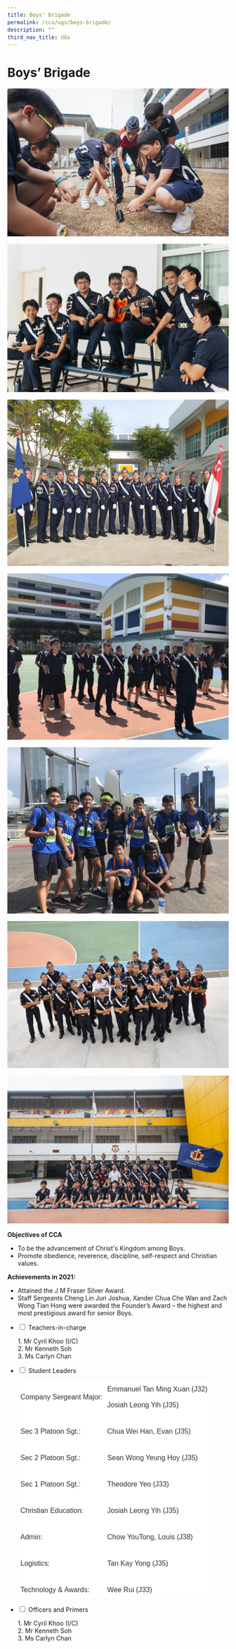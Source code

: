 ```yaml
---
title: Boys' Brigade
permalink: /cca/ugs/boys-brigade/
description: ""
third_nav_title: UGs
---
```

# **Boys’ Brigade**

![](/images/4-1024x683.jpg)

![](/images/5-4-1024x683.jpg)

![](/images/20190803_092540-1024x768.jpg)

![](/images/IMG_5607-1024x768.jpg)

![](/images/IMG_6036-1024x768.jpg)

![](/images/DSC_7986-1024x680.jpg)

![](/images/Header-photo-1024x683.jpg)


**Objectives of CCA**

*   To be the advancement of Christ's Kingdom among Boys.
*   Promote obedience, reverence, discipline, self-respect and Christian values.

**Achievements in 2021:**

*   Attained the J M Fraser Silver Award.
*   Staff Sergeants Cheng Lin Jun Joshua, Xander Chua Che Wan and Zach Wong Tian Hong were awarded the Founder’s Award – the highest and most prestigious award for senior Boys.















<ul class="jekyllcodex_accordion">
  <li>
    <input type="checkbox" id="accordion1">
    <label for="accordion1">Teachers-in-charge</label>
    <div>
			<p>1. Mr Cyril Khoo (I/C)<br>2. Mr Kenneth Soh
<br>3. Ms Carlyn Chan</p>
    </div>
	</li>
	  <li>
    <input type="checkbox" id="accordion2">
    <label for="accordion2">Student Leaders</label>
    <div>
			<p><table style="border-collapse:collapse;border-spacing:0" class="tg"><thead><tr><th style="background-color:#FFF;border-color:#ffffff;border-style:solid;border-width:1px;color:#333333;font-family:Arial, sans-serif;font-size:medium;font-weight:normal;overflow:hidden;padding:10px 5px;text-align:left;vertical-align:middle;word-break:normal">Company Sergeant Major:</th><th style="background-color:#FFF;border-color:#ffffff;border-style:solid;border-width:1px;color:#333333;font-family:Arial, sans-serif;font-size:medium;font-weight:normal;overflow:hidden;padding:10px 5px;text-align:left;vertical-align:middle;word-break:normal">Emmanuel Tan Ming Xuan (J32)<br><br>Josiah Leong Yih (J35)</th></tr></thead><tbody><tr><td style="background-color:#FFF;border-color:#ffffff;border-style:solid;border-width:1px;color:#333333;font-family:Arial, sans-serif;font-size:medium;overflow:hidden;padding:10px 5px;text-align:left;vertical-align:middle;word-break:normal"></td><td style="background-color:#FFF;border-color:#ffffff;border-style:solid;border-width:1px;color:#333333;font-family:Arial, sans-serif;font-size:medium;overflow:hidden;padding:10px 5px;text-align:left;vertical-align:middle;word-break:normal"></td></tr><tr><td style="background-color:#FFF;border-color:#ffffff;border-style:solid;border-width:1px;color:#333333;font-family:Arial, sans-serif;font-size:medium;overflow:hidden;padding:10px 5px;text-align:left;vertical-align:middle;word-break:normal">Sec 3 Platoon Sgt.:</td><td style="background-color:#FFF;border-color:#ffffff;border-style:solid;border-width:1px;color:#333333;font-family:Arial, sans-serif;font-size:medium;overflow:hidden;padding:10px 5px;text-align:left;vertical-align:middle;word-break:normal">Chua Wei Han, Evan (J35)</td></tr><tr><td style="background-color:#FFF;border-color:#ffffff;border-style:solid;border-width:1px;color:#333333;font-family:Arial, sans-serif;font-size:medium;overflow:hidden;padding:10px 5px;text-align:left;vertical-align:middle;word-break:normal"></td><td style="background-color:#FFF;border-color:#ffffff;border-style:solid;border-width:1px;color:#333333;font-family:Arial, sans-serif;font-size:medium;overflow:hidden;padding:10px 5px;text-align:left;vertical-align:middle;word-break:normal"></td></tr><tr><td style="background-color:#FFF;border-color:#ffffff;border-style:solid;border-width:1px;color:#333333;font-family:Arial, sans-serif;font-size:medium;overflow:hidden;padding:10px 5px;text-align:left;vertical-align:middle;word-break:normal">Sec 2 Platoon Sgt.:</td><td style="background-color:#FFF;border-color:#ffffff;border-style:solid;border-width:1px;color:#333333;font-family:Arial, sans-serif;font-size:medium;overflow:hidden;padding:10px 5px;text-align:left;vertical-align:middle;word-break:normal">Sean Wong Yeung Hoy (J35)</td></tr><tr><td style="background-color:#FFF;border-color:#ffffff;border-style:solid;border-width:1px;color:#333333;font-family:Arial, sans-serif;font-size:medium;overflow:hidden;padding:10px 5px;text-align:left;vertical-align:middle;word-break:normal"></td><td style="background-color:#FFF;border-color:#ffffff;border-style:solid;border-width:1px;color:#333333;font-family:Arial, sans-serif;font-size:medium;overflow:hidden;padding:10px 5px;text-align:left;vertical-align:middle;word-break:normal"></td></tr><tr><td style="background-color:#FFF;border-color:#ffffff;border-style:solid;border-width:1px;color:#333333;font-family:Arial, sans-serif;font-size:medium;overflow:hidden;padding:10px 5px;text-align:left;vertical-align:middle;word-break:normal">Sec 1 Platoon Sgt.:</td><td style="background-color:#FFF;border-color:#ffffff;border-style:solid;border-width:1px;color:#333333;font-family:Arial, sans-serif;font-size:medium;overflow:hidden;padding:10px 5px;text-align:left;vertical-align:middle;word-break:normal">Theodore Yeo (J33)</td></tr><tr><td style="background-color:#FFF;border-color:#ffffff;border-style:solid;border-width:1px;color:#333333;font-family:Arial, sans-serif;font-size:medium;overflow:hidden;padding:10px 5px;text-align:left;vertical-align:middle;word-break:normal"></td><td style="background-color:#FFF;border-color:#ffffff;border-style:solid;border-width:1px;color:#333333;font-family:Arial, sans-serif;font-size:medium;overflow:hidden;padding:10px 5px;text-align:left;vertical-align:middle;word-break:normal"></td></tr><tr><td style="background-color:#FFF;border-color:#ffffff;border-style:solid;border-width:1px;color:#333333;font-family:Arial, sans-serif;font-size:medium;overflow:hidden;padding:10px 5px;text-align:left;vertical-align:middle;word-break:normal">Christian Education:</td><td style="background-color:#FFF;border-color:#ffffff;border-style:solid;border-width:1px;color:#333333;font-family:Arial, sans-serif;font-size:medium;overflow:hidden;padding:10px 5px;text-align:left;vertical-align:middle;word-break:normal">Josiah Leong Yih (J35)</td></tr><tr><td style="background-color:#FFF;border-color:#ffffff;border-style:solid;border-width:1px;color:#333333;font-family:Arial, sans-serif;font-size:medium;overflow:hidden;padding:10px 5px;text-align:left;vertical-align:middle;word-break:normal"></td><td style="background-color:#FFF;border-color:#ffffff;border-style:solid;border-width:1px;color:#333333;font-family:Arial, sans-serif;font-size:medium;overflow:hidden;padding:10px 5px;text-align:left;vertical-align:middle;word-break:normal"></td></tr><tr><td style="background-color:#FFF;border-color:#ffffff;border-style:solid;border-width:1px;color:#333333;font-family:Arial, sans-serif;font-size:medium;overflow:hidden;padding:10px 5px;text-align:left;vertical-align:middle;word-break:normal">Admin:</td><td style="background-color:#FFF;border-color:#ffffff;border-style:solid;border-width:1px;color:#333333;font-family:Arial, sans-serif;font-size:medium;overflow:hidden;padding:10px 5px;text-align:left;vertical-align:middle;word-break:normal">Chow YouTong, Louis (J38)</td></tr><tr><td style="background-color:#FFF;border-color:#ffffff;border-style:solid;border-width:1px;color:#333333;font-family:Arial, sans-serif;font-size:medium;overflow:hidden;padding:10px 5px;text-align:left;vertical-align:middle;word-break:normal"></td><td style="background-color:#FFF;border-color:#ffffff;border-style:solid;border-width:1px;color:#333333;font-family:Arial, sans-serif;font-size:medium;overflow:hidden;padding:10px 5px;text-align:left;vertical-align:middle;word-break:normal"></td></tr><tr><td style="background-color:#FFF;border-color:#ffffff;border-style:solid;border-width:1px;color:#333333;font-family:Arial, sans-serif;font-size:medium;overflow:hidden;padding:10px 5px;text-align:left;vertical-align:middle;word-break:normal">Logistics:</td><td style="background-color:#FFF;border-color:#ffffff;border-style:solid;border-width:1px;color:#333333;font-family:Arial, sans-serif;font-size:medium;overflow:hidden;padding:10px 5px;text-align:left;vertical-align:middle;word-break:normal">Tan Kay Yong (J35)</td></tr><tr><td style="background-color:#FFF;border-color:#ffffff;border-style:solid;border-width:1px;color:#333333;font-family:Arial, sans-serif;font-size:medium;overflow:hidden;padding:10px 5px;text-align:left;vertical-align:middle;word-break:normal"></td><td style="background-color:#FFF;border-color:#ffffff;border-style:solid;border-width:1px;color:#333333;font-family:Arial, sans-serif;font-size:medium;overflow:hidden;padding:10px 5px;text-align:left;vertical-align:middle;word-break:normal"></td></tr><tr><td style="background-color:#FFF;border-color:#ffffff;border-style:solid;border-width:1px;color:#333333;font-family:Arial, sans-serif;font-size:medium;overflow:hidden;padding:10px 5px;text-align:left;vertical-align:middle;word-break:normal">Technology &amp; Awards:</td><td style="background-color:#FFF;border-color:#ffffff;border-style:solid;border-width:1px;color:#333333;font-family:Arial, sans-serif;font-size:medium;overflow:hidden;padding:10px 5px;text-align:left;vertical-align:middle;word-break:normal">Wee Rui (J33)</td></tr></tbody></table></p>
    </div>
	</li>
	<li>
    <input type="checkbox" id="accordion3">
    <label for="accordion3">Officers and Primers</label>
    <div>
			<p>1. Mr Cyril Khoo (I/C)<br>2. Mr Kenneth Soh
<br>3. Ms Carlyn Chan</p>
    </div>
	</li>
			</ul>